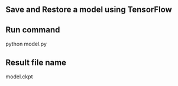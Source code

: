 ## Save and Restore a model using TensorFlow

## Run command
python model.py

## Result file name
model.ckpt
